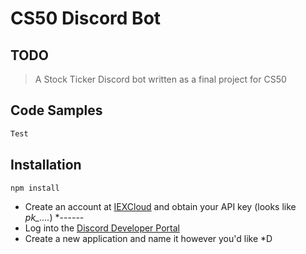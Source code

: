 # CS50 Discord Bot
 
## TODO

> A Stock Ticker Discord bot written as a final project for CS50

## Code Samples
```Javascript
Test
```


## Installation
```
npm install
```
* Create an account at [IEXCloud](https://iexcloud.io) and obtain your API key (looks like *pk_....*)
*------
* Log into the [Discord Developer Portal](https://discord.com/developers/applications)
* Create a new application and name it however you'd like
  *D




